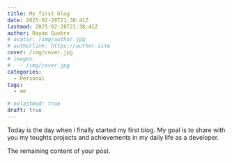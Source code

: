```yaml
---
title: My first blog
date: 2025-02-28T21:38:41Z
lastmod: 2025-02-28T21:38:41Z
author: Rayan Guebre
# avatar: /img/author.jpg
# authorlink: https://author.site
cover: /img/cover.jpg
# images:
#   - /img/cover.jpg
categories:
  - Personal
tags:
  - me

# nolastmod: true
draft: true
---
```


Today is the day when i finally started my first blog. My goal is to share with you my toughts projects and achievements in my daily life as a developer.

<!--more-->

The remaining content of your post.
